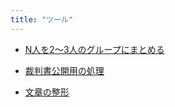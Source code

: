 ```yaml
---
title: "ツール"
---
```


- [N人を2～3人のグループにまとめる](/tools/groupting-3)

- [裁判書公開用の処理](/tools/convert-text-of-case-into-md-for-public)
- [文章の整形](/tools/beautify-text)
